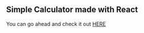 ## Simple Calculator made with React

You can go ahead and check it out [HERE](https://hristo2612.github.io/react-pocket-calculator)